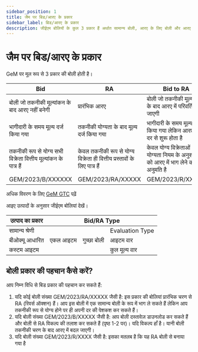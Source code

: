 ```yaml
---
sidebar_position: 1
title: जैम पर बिड/आरए के प्रकार
sidebar_label: बिड/आरए के प्रकार
description: जीईएम बोलियों के कुल 3 प्रकार हैं अर्थात सामान्य बोली, आरए के लिए बोली और आरए। उन्हें विस्तार से जानें।
---
```


# जैम पर बिड/आरए के प्रकार

GeM पर मूल रूप से 3 प्रकार की बोली होती है।

| Bid | RA | Bid to RA |
| --- | --- | --- |
| बोली जो तकनीकी मूल्यांकन के बाद आरए नहीं बनेगी | प्रारंभिक आरए | बोली जो तकनीकी मूल्यांकन के बाद आरए में परिवर्तित हो जाएगी |
| भागीदारी के समय मूल्य दर्ज किया गया | तकनीकी योग्यता के बाद मूल्य दर्ज किया गया | भागीदारी के समय मूल्य दर्ज किया गया लेकिन आरए एल1 दर से शुरू होता है |
| तकनीकी रूप से योग्य सभी विक्रेता वित्तीय मूल्यांकन के पात्र हैं | केवल तकनीकी रूप से योग्य विक्रेता ही वित्तीय प्रस्तावों के लिए पात्र हैं | केवल योग्य विक्रेताओं (आरए योग्यता नियम के अनुसार) को आरए में भाग लेने की अनुमति है |
| GEM/2023/B/XXXXXX | GEM/2023/RA/XXXXX | GEM/2023/R/XXXXX |

अधिक विवरण के लिए [GeM GTC](https://assets-bg.gem.gov.in/resources/upload/shared_doc/gtc/general-te-1675401798.pdf) पढ़ें

आइए उत्पादों के अनुसार जीईएम बोलियां देखें।

<table>
<thead>
<th>उत्पाद का प्रकार</th>
<th colspan="3">Bid/RA Type</th>
</thead>
<tbody>
<tr>
<td>सामान्य श्रेणी</td>
<td rowspan="3">एकल आइटम</td>
<td rowspan="3">गुच्छा बोली</td>
<td>Evaluation Type</td>
</tr>
<tr>
<td>बीओक्यू आधारित</td>
<td>आइटम वार</td>
</tr>
<tr>
<td>कस्टम आइटम</td>
<td>कुल मूल्य वार</td>
</tr>
</tbody>
</table>

## बोली प्रकार की पहचान कैसे करें?
आप निम्न विधि से बिड प्रकार की पहचान कर सकते हैं:

1. यदि कोई बोली संख्या GEM/2023/RA/XXXXX जैसी है: इस प्रकार की बोलियां प्रारंभिक चरण से RA (रिवर्स ऑक्शन) हैं। आप इस बोली में एक सामान्य बोली के रूप में भाग ले सकते हैं लेकिन आप तकनीकी रूप से योग्य होने पर ही अपनी दर की पेशकश कर सकते हैं।
2. यदि बोली संख्या GEM/2023/B/XXXXX जैसी है: आप बोली दस्तावेज़ डाउनलोड कर सकते हैं और बोली से RA विकल्प की तलाश कर सकते हैं (पृष्ठ 1-2 पर)। यदि विकल्प हाँ है। यानी बोली तकनीकी चरण के बाद आरए में बदल जाएगी।
3. यदि बोली संख्या GEM/2023/R/XXXX जैसी है: इसका मतलब है कि यह RA बोली से बनाया गया है
